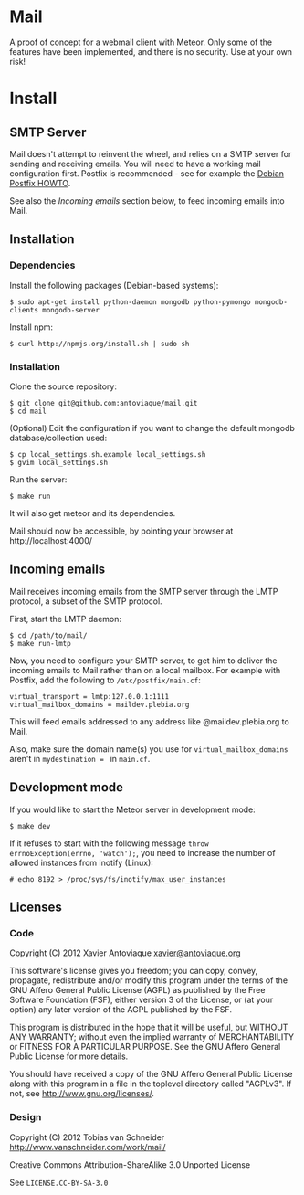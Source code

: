 Mail
====

A proof of concept for a webmail client with Meteor. Only some of the features have been implemented, and there is no security. Use at your own risk!

Install
=======

SMTP Server
-----------

Mail doesn't attempt to reinvent the wheel, and relies on a SMTP server for sending and receiving emails. You will need to have a working mail configuration first. Postfix is recommended - see for example the [Debian Postfix HOWTO][].

See also the _Incoming emails_ section below, to feed incoming emails into Mail.

Installation
------------

### Dependencies

Install the following packages (Debian-based systems):

    $ sudo apt-get install python-daemon mongodb python-pymongo mongodb-clients mongodb-server

Install npm:

    $ curl http://npmjs.org/install.sh | sudo sh

### Installation

Clone the source repository:

    $ git clone git@github.com:antoviaque/mail.git
    $ cd mail

(Optional) Edit the configuration if you want to change the default mongodb database/collection used:

    $ cp local_settings.sh.example local_settings.sh
    $ gvim local_settings.sh

Run the server:

    $ make run

It will also get meteor and its dependencies.

Mail should now be accessible, by pointing your browser at http://localhost:4000/

Incoming emails
---------------

Mail receives incoming emails from the SMTP server through the LMTP protocol, a subset of the SMTP protocol.

First, start the LMTP daemon:

    $ cd /path/to/mail/
    $ make run-lmtp

Now, you need to configure your SMTP server, to get him to deliver the incoming emails to Mail rather than on a local mailbox. For example with Postfix, add the following to `/etc/postfix/main.cf`:

    virtual_transport = lmtp:127.0.0.1:1111
    virtual_mailbox_domains = maildev.plebia.org

This will feed emails addressed to any address like @maildev.plebia.org to Mail.

Also, make sure the domain name(s) you use for `virtual_mailbox_domains` aren't in `mydestination = ` in `main.cf`.

Development mode
----------------

If you would like to start the Meteor server in development mode:

    $ make dev

If it refuses to start with the following message `throw errnoException(errno, 'watch');`, you need to increase the number of allowed instances from inotify (Linux):

    # echo 8192 > /proc/sys/fs/inotify/max_user_instances

Licenses
--------

### Code

Copyright (C) 2012 Xavier Antoviaque <xavier@antoviaque.org>

This software's license gives you freedom; you can copy, convey,
propagate, redistribute and/or modify this program under the terms of
the GNU Affero General Public License (AGPL) as published by the Free
Software Foundation (FSF), either version 3 of the License, or (at your
option) any later version of the AGPL published by the FSF.

This program is distributed in the hope that it will be useful, but
WITHOUT ANY WARRANTY; without even the implied warranty of
MERCHANTABILITY or FITNESS FOR A PARTICULAR PURPOSE.  See the GNU Affero
General Public License for more details.

You should have received a copy of the GNU Affero General Public License
along with this program in a file in the toplevel directory called
"AGPLv3".  If not, see <http://www.gnu.org/licenses/>.

### Design

Copyright (C) 2012 Tobias van Schneider http://www.vanschneider.com/work/mail/

Creative Commons Attribution-ShareAlike 3.0 Unported License

See `LICENSE.CC-BY-SA-3.0`


[Debian Postfix HOWTO]:     http://wiki.debian.org/Postfix

